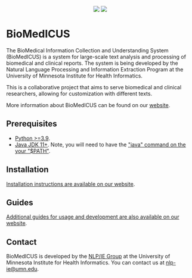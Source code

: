<p align="center">
  <a href="https://pypi.org/project/biomedicus/">
    <img src="https://img.shields.io/pypi/v/biomedicus?label=pypi%3A%20biomedicus" /></a>
  <a href="https://pypi.org/project/biomedicus_client/">
    <img src="https://img.shields.io/pypi/v/biomedicus_client?label=pypi%3A%20biomedicus_client" /></a>
</p>

# BioMedICUS

The BioMedical Information Collection and Understanding System (BioMedICUS) is a system for large-scale text analysis and processing of biomedical and clinical reports. The system is being developed by the Natural Language Processing and Information Extraction Program at the University of Minnesota Institute for Health Informatics.

This is a collaborative project that aims to serve biomedical and clinical researchers, allowing for customization with different texts.

More information about BioMedICUS can be found on our [website](https://nlpie.github.io/biomedicus).

## Prerequisites

- [Python >=3.9](https://www.python.org/).
- [Java JDK 11+](https://adoptium.net). Note, you will need to have the ["java" command on the your "$PATH"](https://www.java.com/en/download/help/path.xml).

## Installation

[Installation instructions are available on our website](https://nlpie.github.io/biomedicus/docs/installation.html).

## Guides

[Additional guides for usage and development are also available on our website](https://nlpie.github.io/biomedicus).

## Contact

BioMedICUS is developed by the [NLP/IE Group](https://healthinformatics.umn.edu/research/nlpie-group) at the University of Minnesota Institute for Health Informatics. You can contact us at [nlp-ie@umn.edu](mailto:nlp-ie@umn.edu).
